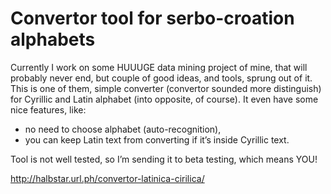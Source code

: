 # Convertor tool for serbo-croation alphabets
Currently I work on some HUUUGE data mining project of mine, that will probably never end, but couple of good ideas, and tools, sprung out of it.
This is one of them, simple converter (convertor sounded more distinguish) for Cyrillic and Latin alphabet (into opposite, of course). It even have some nice features, like:

* no need to choose alphabet (auto-recognition),
* you can keep Latin text from converting if it’s inside Cyrillic text.

Tool is not well tested, so I’m sending it to beta testing, which means YOU!

http://halbstar.url.ph/convertor-latinica-cirilica/
